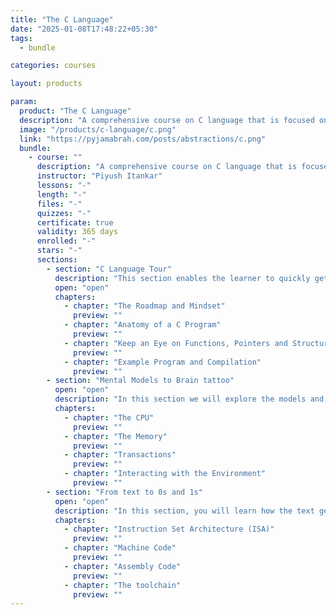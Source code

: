 ```yaml
---
title: "The C Language"
date: "2025-01-08T17:48:22+05:30"
tags:
  - bundle

categories: courses

layout: products

param:
  product: "The C Language"
  description: "A comprehensive course on C language that is focused on insights and use in industrial setting. You will start with mental models and end with the mastery of the C concepts in C."
  image: "/products/c-language/c.png"
  link: "https://pyjamabrah.com/posts/abstractions/c.png"
  bundle:
    - course: ""
      description: "A comprehensive course on C language that is focused on insights and use in industrial setting. You will start with mental models and end with the mastery of the C concepts in C."
      instructor: "Piyush Itankar"
      lessons: "-"
      length: "-"
      files: "-"
      quizzes: "-"
      certificate: true
      validity: 365 days
      enrolled: "-"
      stars: "-"
      sections:
        - section: "C Language Tour"
          description: "This section enables the learner to quickly get started with programming in the C language."
          open: "open"
          chapters:
            - chapter: "The Roadmap and Mindset"
              preview: ""
            - chapter: "Anatomy of a C Program"
              preview: ""
            - chapter: "Keep an Eye on Functions, Pointers and Structures."
              preview: ""
            - chapter: "Example Program and Compilation"
              preview: ""
        - section: "Mental Models to Brain tattoo"
          open: "open"
          description: "In this section we will explore the models and visualisation you can use when reasoning about the system."
          chapters:
            - chapter: "The CPU"
              preview: ""
            - chapter: "The Memory"
              preview: ""
            - chapter: "Transactions"
              preview: ""
            - chapter: "Interacting with the Environment"
              preview: ""
        - section: "From text to 0s and 1s"
          open: "open"
          description: "In this section, you will learn how the text gets transformed int 0s and 1s that represent the instructions in the memory."
          chapters:
            - chapter: "Instruction Set Architecture (ISA)"
              preview: ""
            - chapter: "Machine Code"
              preview: ""
            - chapter: "Assembly Code"
              preview: ""
            - chapter: "The toolchain"
              preview: ""
---
```

